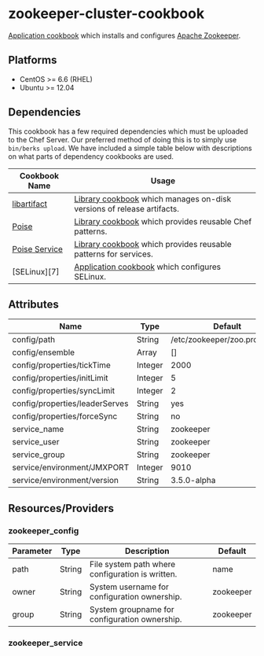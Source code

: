 # zookeeper-cluster-cookbook
[Application cookbook][0] which installs and configures
[Apache Zookeeper][1].

## Platforms
- CentOS >= 6.6 (RHEL)
- Ubuntu >= 12.04

## Dependencies
This cookbook has a few required dependencies which must be uploaded
to the Chef Server. Our preferred method of doing this is to simply
use `bin/berks upload`. We have included a simple table below with
descriptions on what parts of dependency cookbooks are used.

| Cookbook Name | Usage |
| ------------- | ----- |
| [libartifact][4] | [Library cookbook][3] which manages on-disk versions of release artifacts. |
| [Poise][5] | [Library cookbook][3] which provides reusable Chef patterns. |
| [Poise Service][6] | [Library cookbook][3] which provides reusable patterns for services. |
| [SELinux][7] | [Application cookbook][0] which configures SELinux. |

## Attributes

| Name | Type | Default |
| ---- | ---- | ------- |
| config/path | String | /etc/zookeeper/zoo.properties |
| config/ensemble | Array | [] |
| config/properties/tickTime | Integer | 2000 |
| config/properties/initLimit | Integer | 5 |
| config/properties/syncLimit | Integer | 2 |
| config/properties/leaderServes | String | yes |
| config/properties/forceSync | String | no |
| service_name | String | zookeeper |
| service_user | String | zookeeper |
| service_group | String | zookeeper |
| service/environment/JMXPORT | Integer | 9010 |
| service/environment/version | String | 3.5.0-alpha |

## Resources/Providers

### zookeeper_config
| Parameter | Type | Description | Default |
| --------- | ---- | ----------- | ------- |
| path | String | File system path where configuration is written. | name |
| owner | String | System username for configuration ownership. | zookeeper |
| group | String | System groupname for configuration ownership. | zookeeper |

### zookeeper_service

[0]: http://blog.vialstudios.com/the-environment-cookbook-pattern/#theapplicationcookbook
[1]: https://zookeeper.apache.org
[2]: http://blog.vialstudios.com/the-environment-cookbook-pattern#thewrappercookbook
[3]: http://blog.vialstudios.com/the-environment-cookbook-pattern#thelibrarycookbook
[4]: https://github.com/johnbellone/libartifact-cookbook
[5]: https://github.com/poise/poise
[6]: https://github.com/poise/poise-service
